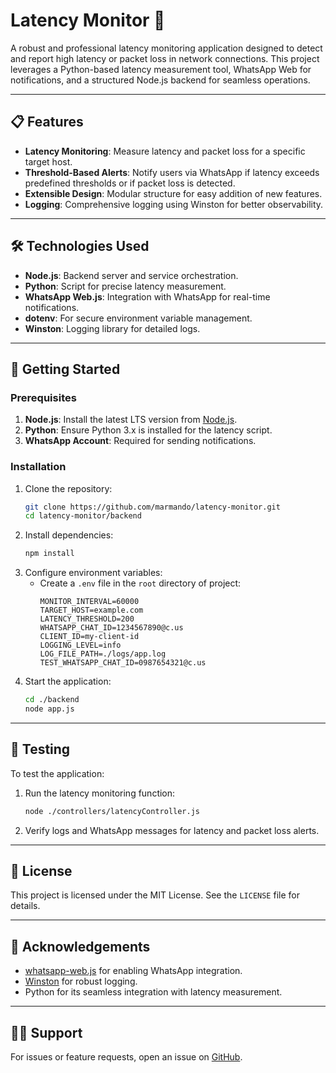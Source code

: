 
# Latency Monitor 📡

A robust and professional latency monitoring application designed to detect and report high latency or packet loss in network connections. This project leverages a Python-based latency measurement tool, WhatsApp Web for notifications, and a structured Node.js backend for seamless operations.

---

## 📋 Features
- **Latency Monitoring**: Measure latency and packet loss for a specific target host.
- **Threshold-Based Alerts**: Notify users via WhatsApp if latency exceeds predefined thresholds or if packet loss is detected.
- **Extensible Design**: Modular structure for easy addition of new features.
- **Logging**: Comprehensive logging using Winston for better observability.

---

## 🛠️ Technologies Used
- **Node.js**: Backend server and service orchestration.
- **Python**: Script for precise latency measurement.
- **WhatsApp Web.js**: Integration with WhatsApp for real-time notifications.
- **dotenv**: For secure environment variable management.
- **Winston**: Logging library for detailed logs.

---

## 🚀 Getting Started

### Prerequisites
1. **Node.js**: Install the latest LTS version from [Node.js](https://nodejs.org/).
2. **Python**: Ensure Python 3.x is installed for the latency script.
3. **WhatsApp Account**: Required for sending notifications.

### Installation
1. Clone the repository:
   ```bash
   git clone https://github.com/marmando/latency-monitor.git
   cd latency-monitor/backend
   ```
2. Install dependencies:
   ```bash
   npm install
   ```
3. Configure environment variables:
   - Create a `.env` file in the `root` directory of project:
     ```plaintext
     MONITOR_INTERVAL=60000
     TARGET_HOST=example.com
     LATENCY_THRESHOLD=200
     WHATSAPP_CHAT_ID=1234567890@c.us
     CLIENT_ID=my-client-id
     LOGGING_LEVEL=info
     LOG_FILE_PATH=./logs/app.log
     TEST_WHATSAPP_CHAT_ID=0987654321@c.us
     ```
4. Start the application:
   ```bash
   cd ./backend
   node app.js
   ```

---

## 🧪 Testing
To test the application:
1. Run the latency monitoring function:
   ```bash
   node ./controllers/latencyController.js
   ```
2. Verify logs and WhatsApp messages for latency and packet loss alerts.

---

## 📄 License
This project is licensed under the MIT License. See the `LICENSE` file for details.

---

## 📝 Acknowledgements
- [whatsapp-web.js](https://github.com/pedroslopez/whatsapp-web.js) for enabling WhatsApp integration.
- [Winston](https://github.com/winstonjs/winston) for robust logging.
- Python for its seamless integration with latency measurement.

---

## 🙋‍♂️ Support
For issues or feature requests, open an issue on [GitHub](https://github.com/yourusername/latency-monitor/issues).
